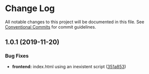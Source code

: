 # Change Log

All notable changes to this project will be documented in this file.
See [Conventional Commits](https://conventionalcommits.org) for commit guidelines.

## 1.0.1 (2019-11-20)


### Bug Fixes

* **frontend:** index.html using an inexistent script ([351a853](https://github.com/nidhinpoonhan/monorepo-lerna-example/commit/351a85393947c884b97eee469759d3635d8631d0))
